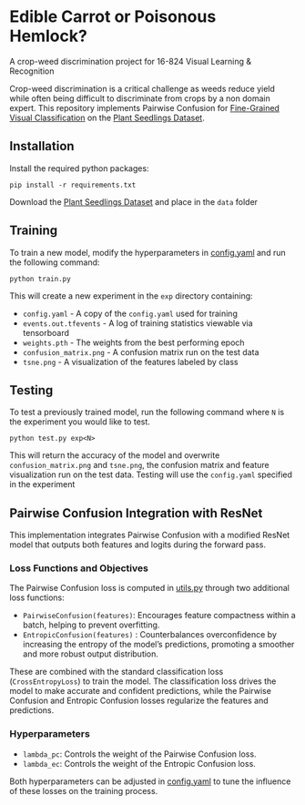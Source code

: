 # Edible Carrot or Poisonous Hemlock?
A crop-weed discrimination project for 16-824 Visual Learning &amp; Recognition

Crop-weed discrimination is a critical challenge as weeds reduce yield while often being difficult to discriminate from crops by a non domain expert. This repository implements Pairwise Confusion for [Fine-Grained Visual Classification](https://www.ecva.net/papers/eccv_2018/papers_ECCV/papers/Abhimanyu_Dubey_Improving_Fine-Grained_Visual_ECCV_2018_paper.pdf) on the [Plant Seedlings Dataset](https://vision.eng.au.dk/plant-seedlings-dataset/#citation).

## Installation
Install the required python packages:

```
pip install -r requirements.txt
```

Download the [Plant Seedlings Dataset](https://vision.eng.au.dk/?download=/data/WeedData/NonsegmentedV2.zip) and place in the `data` folder

## Training
To train a new model, modify the hyperparameters in [config.yaml](config.yaml) and run the following command:

```
python train.py
```

This will create a new experiment in the `exp` directory containing:
- `config.yaml` - A copy of the `config.yaml` used for training
- `events.out.tfevents` - A log of training statistics viewable via tensorboard
- `weights.pth` - The weights from the best performing epoch
- `confusion_matrix.png` - A confusion matrix run on the test data
- `tsne.png` - A visualization of the features labeled by class

## Testing
To test a previously trained model, run the following command where `N` is the experiment you would like to test.

```
python test.py exp<N>
```

This will return the accuracy of the model and overwrite `confusion_matrix.png` and `tsne.png`, the confusion matrix and feature visualization run on the test data. Testing will use the `config.yaml` specified in the experiment


## Pairwise Confusion Integration with ResNet

This implementation integrates Pairwise Confusion with a modified ResNet model that outputs both features and logits during the forward pass.

### Loss Functions and Objectives

The Pairwise Confusion loss is computed in [utils.py](crop_weed_discrim/utils/utils.py) through two additional loss functions:
- `PairwiseConfusion(features)`: Encourages feature compactness within a batch, helping to prevent overfitting.
- `EntropicConfusion(features)` : Counterbalances overconfidence by increasing the entropy of the model’s predictions, promoting a smoother and more robust output distribution.

These are combined with the standard classification loss (`CrossEntropyLoss`) to train the model. The classification loss drives the model to make accurate and confident predictions, while the Pairwise Confusion and Entropic Confusion losses regularize the features and predictions.

### Hyperparameters

- `lambda_pc`: Controls the weight of the Pairwise Confusion loss.
- `lambda_ec`: Controls the weight of the Entropic Confusion loss.

Both hyperparameters can be adjusted in [config.yaml](config.yaml) to tune the influence of these losses on the training process.
